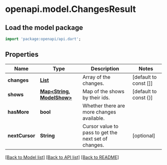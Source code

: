 # openapi.model.ChangesResult

## Load the model package
```dart
import 'package:openapi/api.dart';
```

## Properties
Name | Type | Description | Notes
------------ | ------------- | ------------- | -------------
**changes** | [**List<Change>**](Change.md) | Array of the changes. | [default to const []]
**shows** | [**Map<String, ModelShow>**](ModelShow.md) | Map of the shows by their ids. | [default to const {}]
**hasMore** | **bool** | Whether there are more changes available. | 
**nextCursor** | **String** | Cursor value to pass to get the next set of changes. | [optional] 

[[Back to Model list]](../README.md#documentation-for-models) [[Back to API list]](../README.md#documentation-for-api-endpoints) [[Back to README]](../README.md)


